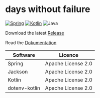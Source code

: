 # days without failure

[![Spring](https://img.shields.io/badge/spring-%236DB33F.svg?style=for-the-badge&logo=spring&logoColor=white)](https://spring.io/)
[![Kotlin](https://img.shields.io/badge/kotlin-%237F52FF.svg?style=for-the-badge&logo=kotlin&logoColor=white)](https://kotlinlang.org/)
![Java](https://img.shields.io/badge/Java_17-%23ED8B00.svg?style=for-the-badge&logo=java&logoColor=white)

Download the latest [Release](https://github.com/Frank-Mayer/days-without-failure/releases/latest)

Read the [Dokumentation](https://github.com/Frank-Mayer/days-without-failure/wiki)

| Software      | Licence            |
|---------------|--------------------|
| Spring        | Apache License 2.0 |
| Jackson       | Apache License 2.0 |
| Kotlin        | Apache License 2.0 |
| dotenv-kotlin | Apache License 2.0 |
